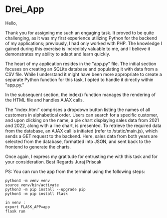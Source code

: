 # Drei_App

Hello,

Thank you for assigning me such an engaging task. It proved to be quite challenging, as it was my first experience utilizing Python for the backend of my applications; previously, I had only worked with PHP. The knowledge I gained during this exercise is incredibly valuable to me, and I believe it demonstrates my ability to adapt and learn quickly.

The heart of my application resides in the "app.py" file. The initial section focuses on creating an SQLite database and populating it with data from a CSV file. While I understand it might have been more appropriate to create a separate Python function for this task, I opted to handle it directly within "app.py."

In the subsequent section, the index() function manages the rendering of the HTML file and handles AJAX calls.

The "index.html" comprises a dropdown button listing the names of all customers in alphabetical order. Users can search for a specific customer, and upon clicking on the name, a pie chart displaying sales data from 2021 and 2022, along with a line chart, is presented. To retrieve the required data from the database, an AJAX call is initiated (refer to /static/main.js), which sends a GET request to the backend. Here, sales data from both years are selected from the database, formatted into JSON, and sent back to the frontend to generate the charts.

Once again, I express my gratitude for entrusting me with this task and for your consideration.
Best Regards
Juraj Priscak

PS: You can run the app from the terminal using the following steps:

	python3 -m venv venv
	source venv/bin/activate
	python3 -m pip install --upgrade pip
	python3 -m pip install flask

	in venv :
 	export FLASK_APP=app
 	flask run
